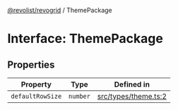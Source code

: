 [@revolist/revogrid](README.md) / ThemePackage

# Interface: ThemePackage

## Properties

| Property | Type | Defined in |
| ------ | ------ | ------ |
| `defaultRowSize` | `number` | [src/types/theme.ts:2](https://github.com/revolist/revogrid/blob/7dbd661cfbca0ebdb4daac15bcf7a7879e23703b/src/types/theme.ts#L2) |
